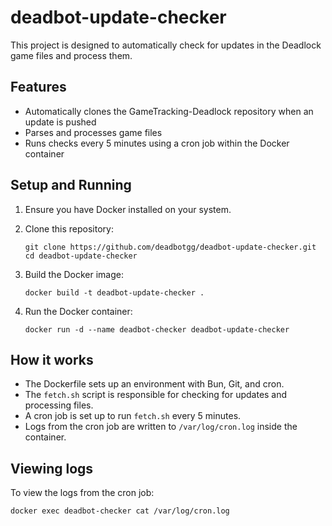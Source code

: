 # deadbot-update-checker

This project is designed to automatically check for updates in the Deadlock game files and process them.

## Features

- Automatically clones the GameTracking-Deadlock repository when an update is pushed
- Parses and processes game files
- Runs checks every 5 minutes using a cron job within the Docker container

## Setup and Running

1. Ensure you have Docker installed on your system.

2. Clone this repository:
   ```
   git clone https://github.com/deadbotgg/deadbot-update-checker.git
   cd deadbot-update-checker
   ```

3. Build the Docker image:
   ```
   docker build -t deadbot-update-checker .
   ```

4. Run the Docker container:
   ```
   docker run -d --name deadbot-checker deadbot-update-checker
   ```

## How it works

- The Dockerfile sets up an environment with Bun, Git, and cron.
- The `fetch.sh` script is responsible for checking for updates and processing files.
- A cron job is set up to run `fetch.sh` every 5 minutes.
- Logs from the cron job are written to `/var/log/cron.log` inside the container.

## Viewing logs

To view the logs from the cron job:

```
docker exec deadbot-checker cat /var/log/cron.log
```